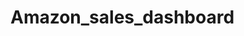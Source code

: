 # Amazon_sales_dashboard

 <a href="https://github.com/Shubhamahire7/amazon_sales_dashboard/blob/main/dashboard.PNG"> 
